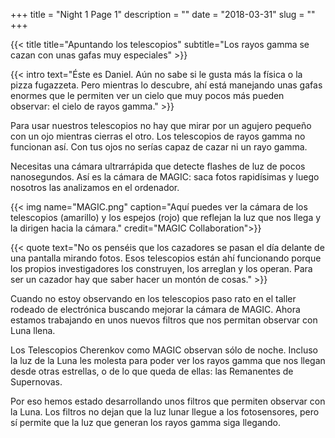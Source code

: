 +++
title = "Night 1 Page 1"
description = ""
date = "2018-03-31"
slug = ""
+++

{{< title
    title="Apuntando los telescopios"
    subtitle="Los rayos gamma se cazan con unas gafas muy especiales" >}}

{{< intro
    text="Éste es Daniel. Aún no sabe si le gusta más la física o la pizza fugazzeta. Pero mientras lo descubre, ahí está manejando unas gafas enormes que le permiten ver un cielo que muy pocos más pueden observar: el cielo de rayos gamma." >}}

Para usar nuestros telescopios no hay que mirar por un agujero pequeño con un ojo mientras cierras el otro. Los telescopios de rayos gamma no funcionan así. Con tus ojos no serías capaz de cazar ni un rayo gamma.

Necesitas una cámara ultrarrápida que detecte flashes de luz de pocos nanosegundos. Así es la cámara de MAGIC: saca fotos rapidísimas y luego nosotros las analizamos en el ordenador.

{{< img name="MAGIC.png" caption="Aquí puedes ver la cámara de los telescopios (amarillo) y los espejos (rojo) que reflejan la luz que nos llega y la dirigen hacia la cámara." credit="MAGIC Collaboration">}}

{{< quote
    text="No os penséis que los cazadores se pasan el día delante de una pantalla mirando fotos. Esos telescopios están ahí funcionando porque los propios investigadores los construyen, los arreglan y los operan. Para ser un cazador hay que saber hacer un montón de cosas." >}}

Cuando no estoy observando en los telescopios paso rato en el taller rodeado de electrónica buscando mejorar la cámara de MAGIC. Ahora estamos trabajando en unos nuevos filtros que nos permitan observar con Luna llena.

Los Telescopios Cherenkov como MAGIC observan sólo de noche. Incluso la luz de la Luna les molesta para poder ver los rayos gamma que nos llegan desde otras estrellas, o de lo que queda de ellas: las Remanentes de Supernovas.

Por eso hemos estado desarrollando unos filtros que permiten observar con la Luna. Los filtros no dejan que la luz lunar llegue a los fotosensores, pero sí permite que la luz que generan los rayos gamma siga llegando.
